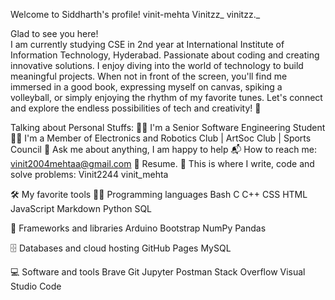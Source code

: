 Welcome to Siddharth's profile! 
vinit-mehta   Vinitzz_   vinitzz._  

Glad to see you here!  
I am currently studying CSE in 2nd year at International Institute of Information Technology, Hyderabad. Passionate about coding and creating innovative solutions. I enjoy diving into the world of technology to build meaningful projects. When not in front of the screen, you'll find me immersed in a good book, expressing myself on canvas, spiking a volleyball, or simply enjoying the rhythm of my favorite tunes. Let's connect and explore the endless possibilities of tech and creativity! 🚀

Talking about Personal Stuffs:
👨‍🎓 I'm a Senior Software Engineering Student
👨‍🏫 I'm a Member of Electronics and Robotics Club | ArtSoc Club | Sports Council
💬 Ask me about anything, I am happy to help
📬 How to reach me: vinit2004mehtaa@gmail.com
📝 Resume.
💪 This is where I write, code and solve problems:
         Vinit2244   vinit_mehta  

🛠️ My favorite tools
👨‍💻 Programming languages
Bash C C++ CSS HTML JavaScript Markdown Python SQL

🧰 Frameworks and libraries
Arduino Bootstrap NumPy Pandas

🗄️ Databases and cloud hosting
GitHub Pages MySQL

💻 Software and tools
Brave Git Jupyter Postman Stack Overflow Visual Studio Code
